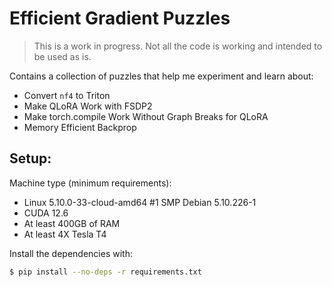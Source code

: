 # Efficient Gradient Puzzles

> This is a work in progress. Not all the code is working and intended to be used as is.

Contains a collection of puzzles that help me experiment and learn about:
* Convert `nf4` to Triton
* Make QLoRA Work with FSDP2
* Make torch.compile Work Without Graph Breaks for QLoRA
* Memory Efficient Backprop


## Setup:

Machine type (minimum requirements):
* Linux 5.10.0-33-cloud-amd64 #1 SMP Debian 5.10.226-1
* CUDA 12.6
* At least 400GB of RAM
* At least 4X Tesla T4

Install the dependencies with:
```bash
$ pip install --no-deps -r requirements.txt
```


